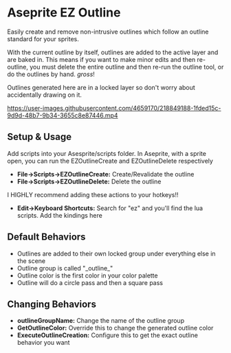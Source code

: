 # Aseprite EZ Outline

Easily create and remove non-intrusive outlines which follow an outline standard for your sprites. 

With the current outline by itself, outlines are added to the active layer and are baked in. This means if you want to make minor edits and then re-outline, you must delete the entire outline and then re-run the outline tool, or do the outlines by hand. _gross_!

Outlines generated here are in a locked layer so don't worry about accidentally drawing on it.

https://user-images.githubusercontent.com/4659170/218849188-1fded15c-9d9d-48b7-9b34-3655c8e87446.mp4

## Setup & Usage

Add scripts into your Asesprite/scripts folder. 
In Aseprite, with a sprite open, you can run the EZOutlineCreate and EZOutlineDelete respectively
- <b>File->Scripts->EZOutlineCreate:</b> Create/Revalidate the outline
- <b>File->Scripts->EZOutlineDelete:</b> Delete the outline

I HIGHLY recommend adding these actions to your hotkeys!!
- <b>Edit->Keyboard Shortcuts:</b> Search for "ez" and you'll find the lua scripts. Add the kindings here

## Default Behaviors

- Outlines are added to their own locked group under everything else in the scene
- Outline group is called "\_outline_"
- Outline color is the first color in your color palette
- Outline will do a circle pass and then a square pass

## Changing Behaviors

- <b>outlineGroupName:</b> Change the name of the outline group
- <b>GetOutlineColor:</b> Override this to change the generated outline color
- <b>ExecuteOutlineCreation:</b> Configure this to get the exact outline behavior you want


